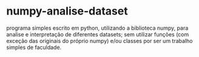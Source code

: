 # numpy-analise-dataset
programa simples escrito em python, utilizando a biblioteca numpy, para analise e interpretação de diferentes datasets;
sem utilizar funções (com exceção das originais do próprio numpy) e/ou classes por ser um trabalho simples de faculdade.
